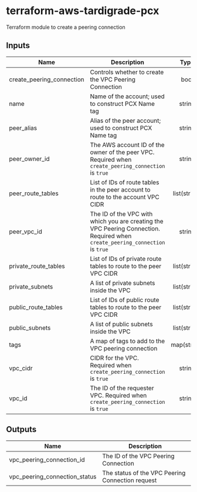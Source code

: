 # terraform-aws-tardigrade-pcx

Terraform module to create a peering connection

## Inputs

| Name | Description | Type | Default | Required |
|------|-------------|:----:|:-----:|:-----:|
| create\_peering\_connection | Controls whether to create the VPC Peering Connection | bool | `"true"` | no |
| name | Name of the account; used to construct PCX Name tag | string | `"null"` | no |
| peer\_alias | Alias of the peer account; used to construct PCX Name tag | string | `"null"` | no |
| peer\_owner\_id | The AWS account ID of the owner of the peer VPC. Required when `create_peering_connection` is `true` | string | `"null"` | no |
| peer\_route\_tables | List of IDs of route tables in the peer account to route to the account VPC CIDR | list(string) | `<list>` | no |
| peer\_vpc\_id | The ID of the VPC with which you are creating the VPC Peering Connection. Required when `create_peering_connection` is `true` | string | `"null"` | no |
| private\_route\_tables | List of IDs of private route tables to route to the peer VPC CIDR | list(string) | `<list>` | no |
| private\_subnets | A list of private subnets inside the VPC | list(string) | `<list>` | no |
| public\_route\_tables | List of IDs of public route tables to route to the peer VPC CIDR | list(string) | `<list>` | no |
| public\_subnets | A list of public subnets inside the VPC | list(string) | `<list>` | no |
| tags | A map of tags to add to the VPC peering connection | map(string) | `<map>` | no |
| vpc\_cidr | CIDR for the VPC. Required when `create_peering_connection` is `true` | string | `"null"` | no |
| vpc\_id | The ID of the requester VPC. Required when `create_peering_connection` is `true` | string | `"null"` | no |

## Outputs

| Name | Description |
|------|-------------|
| vpc\_peering\_connection\_id | The ID of the VPC Peering Connection |
| vpc\_peering\_connection\_status | The status of the VPC Peering Connection request |

